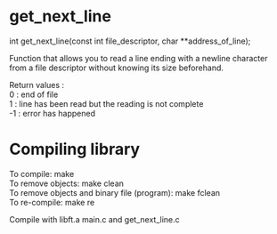 # get_next_line

int     get_next_line(const int file_descriptor, char **address_of_line);<br/>

Function that allows you to read a line ending with a newline character<br/>
from a file descriptor without knowing its size beforehand.<br/>

Return values :<br/>
0  : end of file<br/>
1  : line has been read but the reading is not complete<br/>
-1 : error has happened<br/>

# Compiling library 
To compile: make<br/>
To remove objects: make clean<br/>
To remove objects and binary file (program): make fclean<br/>
To re-compile: make re<br/>

Compile with libft.a main.c and get_next_line.c
